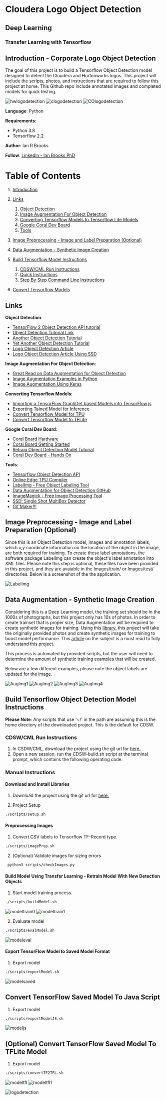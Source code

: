 # Cloudera Logo Object Detection 
## Deep Learning
### Transfer Learning with Tensorflow

## Introduction - Corporate Logo Object Detection <a name="introduction"></a>
The goal of this project is to build a Tensorflow Object Detection model designed to detect the Cloudera and Hortonworks logos.  This project will include the scripts, photos, and instructions that are required to follow this project at home. This Github repo include annotated images and completed models for quick testing.    

![hwlogodetection](https://github.com/BrooksIan/LogoTL/blob/master/Images/project/HWLogoDect.gif "hwlogodect")
![clogodetection](https://github.com/BrooksIan/LogoTL/blob/master/Images/project/ClouderaLogoDect.gif "clogodect")
![COlogodetection](https://github.com/BrooksIan/LogoTL/blob/master/Images/project/CLogoDect.gif "cologodect")

**Language**: Python

**Requirements**: 
- Python 3.8
- Tensorflow 2.2

**Author**: Ian R Brooks

**Follow**: [LinkedIn - Ian Brooks PhD](https://www.linkedin.com/in/ianrbrooksphd/)

# Table of Contents
1. [Introduction](#introduction)
2. [Links](#links)
    1. [Object Detection](#linksObjDect)
    2. [Image Augmentation For Object Detection](#linksImgAug)
    3. [Converting Tensorflow Models to Tensorflow Lite Models](#linksConvert)
    4. [Google Coral Dev Board](#linksCoral)
    5. [Tools](#linksTools)

3. [Image Preprocessing - Image and Label Preparation (Optional)](#ImgPrep)
4. [Data Augmentation - Synthetic Image Creation](#DataAug)
5. [Build Tensorflow Model Instructions](#ModelBuild)
    1. [CDSW/CML Run Instructions](#ModelBuildCDSW)
    2. [Quick Instructions](#ModelBuildLuck)
    3. [Step By Step Command Line Instructions](#ModelBuildStepBy)
            
6. [Convert Tensorflow Models](#ModelConvert)

## Links <a name="links"></a>
**Object Detection**: <a name="linksObjDect"></a>
- [TensorFlow 2 Object Detection API tutorial](https://tensorflow-object-detection-api-tutorial.readthedocs.io/en/latest/training.html)
- [Object Detection Tutorial Link](https://tensorflow-object-detection-api-tutorial.readthedocs.io/en/latest/training.html "link1")
- [Another Object Detection Tutorial]( https://towardsdatascience.com/how-to-train-your-own-object-detector-with-tensorflows-object-detector-api-bec72ecfe1d9 "link4")
- [Yet Another Object Detection Tutorial](https://3sidedcube.com/guide-retraining-object-detection-models-tensorflow/ "link5")
- [Logo Object Detection Article](https://towardsdatascience.com/google-object-detection-api-to-detect-brand-logos-fd9e113725d8)
- [Logo Object Detection Article Using SSD](https://towardsdatascience.com/logo-detection-in-images-using-ssd-bcd3732e1776)

**Image Augmentation For Object Detection**: <a name="linksImgAug"></a>
- [Great Read on Data Augmentation for Object Detection](https://blog.paperspace.com/data-augmentation-for-bounding-boxes/)
- [Image Augmentation Examples in Python](https://towardsdatascience.com/image-augmentation-examples-in-python-d552c26f2873)
- [Image Augmentation Using Keras](https://machinelearningmastery.com/image-augmentation-deep-learning-keras/)

**Converting Tensorflow Models**: <a name="linksConvert"></a>
- [Importing a TensorFlow GraphDef based Models into TensorFlow.js](https://www.tensorflow.org/js/tutorials/conversion/import_saved_model)
- [Exporting Tained Model for Inference](https://github.com/tensorflow/models/blob/master/research/object_detection/g3doc/exporting_models.md "link7")
- [Convert Tensorflow Model for TPU](https://github.com/tensorflow/models/blob/master/research/object_detection/g3doc/tpu_exporters.md "link6")
- [Convert Tensorflow Model to TFLite](https://github.com/tensorflow/tensorflow/blob/master/tensorflow/lite/g3doc/convert/cmdline_reference.md "link8")

**Google Coral Dev Board**: <a name="linksCoral"></a>
- [Coral Board Hardware](https://coral.withgoogle.com/)
- [Coral Board Getting Started](https://coral.withgoogle.com/docs/dev-board/get-started/)
- [Retrain Object Detection Model Tutorial](https://coral.withgoogle.com/docs/edgetpu/retrain-detection/)
- [Coral Dev Board - Hands On](https://medium.com/@aallan/hands-on-with-the-coral-dev-board-adbcc317b6af)


**Tools**: <a name="linksTools"></a>
- [Tensorflow Object Detection API](https://github.com/tensorflow/models/tree/master/research/object_detection "link2")
- [Online Edge TPU Compiler](https://coral.withgoogle.com/web-compiler "link9")
- [LabelImg - Free Object Labeling Tool](https://github.com/tzutalin/labelImg "link3")
- [Data Augmentation for Object Detection GitHub](https://github.com/Paperspace/DataAugmentationForObjectDetection)
- [ImageMagick - Free Image Processing Tool](https://imagemagick.org/)
- [SSD: Single Shot MultiBox Detector](https://arxiv.org/pdf/1512.02325.pdf)
- [Gif Maker!!!](https://ezgif.com/video-to-gif)

## Image Preprocessing - Image and Label Preparation (Optional)<a name="ImgPrep"></a>

Since this is an Object Detection model, images and annotation labels, which x,y coordinate information on the location of the object in the image, are both required for training.  To create these label annotations, the software package LabelImg can create the object's label annotation into XML files.  Please note this step is optional, these files have been provided in this project, and they are avaiable in the Images/train/ or Images/test/ directories.  Below is a screenshot of the the application.

![LabelImg](https://github.com/BrooksIan/LogoTL/blob/master/Images/project/labelObjects.png)

## Data Augmentation - Synthetic Image Creation <a name="DataAug"></a>

Considering this is a Deep Learning model, the training set should be in the 1000s of photographs, but this project only has 10s of photos. In order to create trainset that is proper size, Data Augmentation will be required to create synthetic images for training.  Using this [library](https://github.com/Paperspace/DataAugmentationForObjectDetection), this project will take the originally provided photos and create synthetic images for training to boost model performance.  This [article](https://blog.paperspace.com/data-augmentation-for-bounding-boxes/) on the subject is a must read to fully understand this project.

This process is automated by provided scripts, but the user will need to determine the amount of synthetic training examples that will be created. 

Below are a few different examples, please note the object labels are updated for the image.

![AugImg1](https://github.com/BrooksIan/LogoTL/blob/master/Images/project/imgAug1.png)
![AugImg2](https://github.com/BrooksIan/LogoTL/blob/master/Images/project/imgAug2.png)
![AugImg3](https://github.com/BrooksIan/LogoTL/blob/master/Images/project/imgAug3.png)
![AugImg4](https://github.com/BrooksIan/LogoTL/blob/master/Images/project/imgAug4.png)


## Build Tensorflow Object Detection Model Instructions <a name="ModelBuild"></a>

**Please Note**: Any scripts that use '~/\' in the path are assuming this is the home directory of the downloaded project.  This is the default for CDSW. 

### CDSW/CML Run Instructions <a name="ModelBuildCDSW"></a>

1.  In CSDW/CML, download the project using the git url for [here.](https://github.com/BrooksIan/LogoTL.git) 
2.  Open a new session, run the CDSW-build.sh script at the terminal prompt, which contains the following operating code. 

### Manual Instructions <a name="ModelBuildStepBy"></a>

#### Download and Install Libraries <a name="ModelBuildStepBy1"></a>
1. Download the project using the git url for [here.](https://github.com/BrooksIan/LogoTL.git) 

2. Project Setup
```bash
./scripts/setup.sh
```

#### Preprocessing Images <a name="ModelBuildStepBy2"></a>
1. Convert CSV labels to Tensorflow TF-Record type. 
```bash
./scripts/imagePrep.sh
```
2. (Optional) Validate images for sizing errors
```bash
 python3 scripts/checkImages.py 
```

#### Build Model Using Transfer Learning - Retrain Model With New Detection Objects <a name="ModelBuildStepBy3"></a>
1. Start model training process. 
```bash
./scripts/buildModel.sh
```
![modeltrain0](https://github.com/BrooksIan/LogoTL/blob/master/Images/project/model_training0.png)
![modeltrain1](https://github.com/BrooksIan/LogoTL/blob/master/Images/project/model_training1.png)

2. Evaluate model
```bash
./scripts/evalModel.sh
```
![modeleval](https://github.com/BrooksIan/LogoTL/blob/master/Images/project/model_eval.png)


####  Export TensorFlow Model to Saved Model Format <a name="ModelBuildStepBy4"></a>
1. Export model 
```bash
./scripts/exportModel.sh
```
![modelsaved](https://github.com/BrooksIan/LogoTL/blob/master/Images/project/saved_model.png)

## Convert TensorFlow Saved Model To Java Script <a name="ModelConvert"></a>
1. Export model 
```bash
./scripts/exportModelJS.sh
```
![modeljs](https://github.com/BrooksIan/LogoTL/blob/master/Images/project/model_convertJS.png)

## (Optional) Convert TensorFlow Saved Model To TFLite Model <a name="ModelConvert"></a>
1. Export model 
```bash
./scripts/convertTF2TFL.sh
```
![modeltfl](https://github.com/BrooksIan/LogoTL/blob/master/Images/project/exportTFL_graph.png)
![modeltfl1](https://github.com/BrooksIan/LogoTL/blob/master/Images/project/exportTFL_model.png)


![logodetection](https://github.com/BrooksIan/LogoTL/blob/master/Images/project/LogoDect.gif "logodect")
